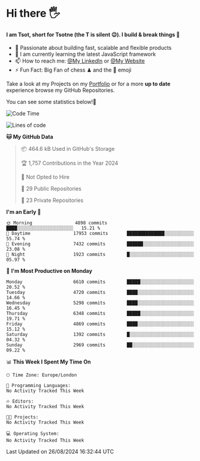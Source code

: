 # Hi there :raised_hand_with_fingers_splayed:
#### I am Tsot, short for Tsotne (the T is silent :wink:). I build & break things :space_invader:
- :telescope: Passionate about building fast, scalable and flexible products
- :seedling: I am currently learning the latest JavaScript framework 
- :mailbox: How to reach me: [@My LinkedIn](https://www.linkedin.com/in/tsotne-gvadzabia/) or [@My Website](https://tsotne.co.uk/contact)
- :zap: Fun Fact: Big Fan of chess ♟ and the 👾 emoji

Take a look at my Projects on my [Portfolio](https://tsotne.co.uk/) or for a more **up to date** experience browse my GitHub Repositories.

You can see some statistics below!:space_invader:
<!--START_SECTION:waka-->
![Code Time](http://img.shields.io/badge/Code%20Time-761%20hrs%202%20mins-blue)

![Lines of code](https://img.shields.io/badge/From%20Hello%20World%20I%27ve%20Written-12.0%20million%20lines%20of%20code-blue)

**🐱 My GitHub Data** 

> 📦 464.6 kB Used in GitHub's Storage 
 > 
> 🏆 1,757 Contributions in the Year 2024
 > 
> 🚫 Not Opted to Hire
 > 
> 📜 29 Public Repositories 
 > 
> 🔑 23 Private Repositories 
 > 
**I'm an Early 🐤** 

```text
🌞 Morning                4898 commits        ████░░░░░░░░░░░░░░░░░░░░░   15.21 % 
🌆 Daytime                17953 commits       ██████████████░░░░░░░░░░░   55.74 % 
🌃 Evening                7432 commits        ██████░░░░░░░░░░░░░░░░░░░   23.08 % 
🌙 Night                  1923 commits        █░░░░░░░░░░░░░░░░░░░░░░░░   05.97 % 
```
📅 **I'm Most Productive on Monday** 

```text
Monday                   6610 commits        █████░░░░░░░░░░░░░░░░░░░░   20.52 % 
Tuesday                  4720 commits        ████░░░░░░░░░░░░░░░░░░░░░   14.66 % 
Wednesday                5298 commits        ████░░░░░░░░░░░░░░░░░░░░░   16.45 % 
Thursday                 6348 commits        █████░░░░░░░░░░░░░░░░░░░░   19.71 % 
Friday                   4869 commits        ████░░░░░░░░░░░░░░░░░░░░░   15.12 % 
Saturday                 1392 commits        █░░░░░░░░░░░░░░░░░░░░░░░░   04.32 % 
Sunday                   2969 commits        ██░░░░░░░░░░░░░░░░░░░░░░░   09.22 % 
```


📊 **This Week I Spent My Time On** 

```text
🕑︎ Time Zone: Europe/London

💬 Programming Languages: 
No Activity Tracked This Week

🔥 Editors: 
No Activity Tracked This Week

🐱‍💻 Projects: 
No Activity Tracked This Week

💻 Operating System: 
No Activity Tracked This Week
```


 Last Updated on 26/08/2024 16:32:44 UTC
<!--END_SECTION:waka-->
